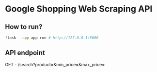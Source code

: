 # Google Shopping Web Scraping API

## How to run?
```sh
flask --app app run # http://127.0.0.1:5000
```

## API endpoint

GET - /search?product=<name>&min_price=<price>&max_price=<price>
